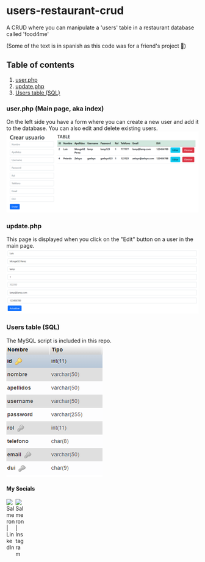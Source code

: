 # users-restaurant-crud

A CRUD where you can manipulate a 'users' table in a restaurant database called 'food4me'

(Some of the text is in spanish as this code was for a friend's project 🥴)

## Table of contents
1. [user.php](#user)
2. [update.php](#update)
3. [Users table (SQL)](#sql)

### user.php (Main page, aka index) <a name="user"></a>
On the left side you have a form where you can create a new user and add it to the database.
You can also edit and delete existing users.
![user.php](assets/img/user.PNG)

### update.php <a name="update"></a>
This page is displayed when you click on the "Edit" button on a user in the main page.
![update.php](assets/img/update.PNG)

### Users table (SQL)<a name="sql"></a>

The MySQL script is included in this repo.
![SQL](assets/img/sql.PNG)

#### My Socials
<a href="https://www.linkedin.com/in/salmeron-alvarado/"><img align="left" src="https://raw.githubusercontent.com/yushi1007/yushi1007/main/images/linkedin.svg" alt="Salmeron | LinkedIn" width="24px"/></a>
<a href="https://www.instagram.com/salmeron.daniel_/"><img align="left" src="https://raw.githubusercontent.com/yushi1007/yushi1007/main/images/instagram.svg" alt="Salmeron | Instagram" width="24px"/></a>

